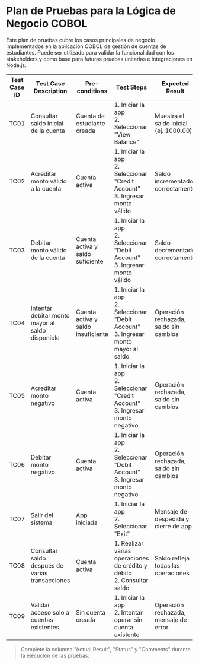 # Plan de Pruebas para la Lógica de Negocio COBOL

Este plan de pruebas cubre los casos principales de negocio implementados en la aplicación COBOL de gestión de cuentas de estudiantes. Puede ser utilizado para validar la funcionalidad con los stakeholders y como base para futuras pruebas unitarias e integraciones en Node.js.

| Test Case ID | Test Case Description                              | Pre-conditions                        | Test Steps                                                                 | Expected Result                          | Actual Result | Status (Pass/Fail) | Comments                  |
|--------------|----------------------------------------------------|----------------------------------------|----------------------------------------------------------------------------|------------------------------------------|---------------|--------------------|---------------------------|
| TC01         | Consultar saldo inicial de la cuenta               | Cuenta de estudiante creada            | 1. Iniciar la app  <br>2. Seleccionar "View Balance"                        | Muestra el saldo inicial (ej. 1000.00)   |               |                    |                           |
| TC02         | Acreditar monto válido a la cuenta                 | Cuenta activa                         | 1. Iniciar la app <br>2. Seleccionar "Credit Account" <br>3. Ingresar monto válido | Saldo incrementado correctamente         |               |                    |                           |
| TC03         | Debitar monto válido de la cuenta                  | Cuenta activa y saldo suficiente       | 1. Iniciar la app <br>2. Seleccionar "Debit Account" <br>3. Ingresar monto válido  | Saldo decrementado correctamente         |               |                    |                           |
| TC04         | Intentar debitar monto mayor al saldo disponible   | Cuenta activa y saldo insuficiente     | 1. Iniciar la app <br>2. Seleccionar "Debit Account" <br>3. Ingresar monto mayor al saldo | Operación rechazada, saldo sin cambios   |               |                    | Mensaje de error esperado  |
| TC05         | Acreditar monto negativo                          | Cuenta activa                         | 1. Iniciar la app <br>2. Seleccionar "Credit Account" <br>3. Ingresar monto negativo | Operación rechazada, saldo sin cambios   |               |                    | Validación de entrada      |
| TC06         | Debitar monto negativo                            | Cuenta activa                         | 1. Iniciar la app <br>2. Seleccionar "Debit Account" <br>3. Ingresar monto negativo | Operación rechazada, saldo sin cambios   |               |                    | Validación de entrada      |
| TC07         | Salir del sistema                                 | App iniciada                          | 1. Iniciar la app <br>2. Seleccionar "Exit"                                   | Mensaje de despedida y cierre de app     |               |                    |                           |
| TC08         | Consultar saldo después de varias transacciones    | Cuenta activa                         | 1. Realizar varias operaciones de crédito y débito <br>2. Consultar saldo | Saldo refleja todas las operaciones      |               |                    |                           |
| TC09         | Validar acceso solo a cuentas existentes           | Sin cuenta creada                     | 1. Iniciar la app <br>2. Intentar operar sin cuenta existente              | Operación rechazada, mensaje de error    |               |                    |                           |

> Complete la columna "Actual Result", "Status" y "Comments" durante la ejecución de las pruebas.
